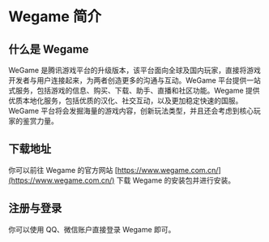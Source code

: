 # **Wegame** 简介

## 什么是 **Wegame**

WeGame 是腾讯游戏平台的升级版本，该平台面向全球及国内玩家，直接将游戏开发者与用户连接起来，为两者创造更多的沟通与互动。WeGame 平台提供一站式服务，包括游戏的信息、购买、下载、助手、直播和社区功能。Wegame 提供优质本地化服务，包括优质的汉化、社交互动，以及更加稳定快速的国服。WeGame 平台将会发掘海量的游戏内容，创新玩法类型，并且还会考虑到核心玩家的鉴赏力量。

## 下载地址

你可以前往 Wegame 的官方网站 [https://www.wegame.com.cn/](https://www.wegame.com.cn/) 下载 Wegame 的安装包并进行安装。

## 注册与登录

你可以使用 QQ、微信账户直接登录 Wegame 即可。
